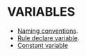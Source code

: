 # VARIABLES

- [Naming conventions](https://google.github.io/styleguide/javaguide.html#s5.3-camel-case).
- [Rule declare variable](https://google.github.io/styleguide/javaguide.html#s4.8.2-variable-declarations).
- [Constant variable](https://google.github.io/styleguide/javaguide.html#s5.2.4-constant-names)